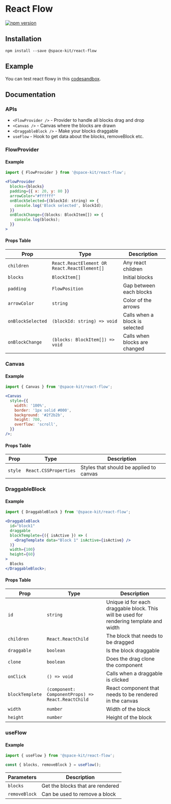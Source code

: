 # React Flow

[![npm version](https://badge.fury.io/js/%40space-kit%2Freact-flow.svg)](https://badge.fury.io/js/%40space-kit%2Freact-flow)

## Installation

```
npm install --save @space-kit/react-flow
```
## Example
You can test react flowy in this [codesandbox](https://codesandbox.io/s/react-flow-hjpdo?file=/src/App.tsx).

## Documentation

### APIs

- `<FlowProvider />` - Provider to handle all blocks drag and drop
- `<Canvas />` - Canvas where the blocks are drawn
- `<DraggableBlock />` - Make your blocks draggable
- `useFlow` - Hook to get data about the blocks, removeBlock etc.

### FlowProvider

#### Example

```jsx
import { FlowProvider } from '@space-kit/react-flow';

<FlowProvider
  blocks={blocks}
  padding={{ x: 20, y: 80 }}
  arrowColor="#ffffff"
  onBlockSelected={(blockId: string) => {
    console.log('Block selected', blockId);
  }}
  onBlockChange={(blocks: BlockItem[]) => {
    console.log(blocks);
  }}
>
```

#### Props Table

| Prop              | Type                                         | Description                    |
| ----------------- | -------------------------------------------- | ------------------------------ |
| `children`        | `React.ReactElement OR React.ReactElement[]` | Any react children             |
| `blocks`          | `BlockItem[]`                                | Initial blocks                 |
| `padding`         | `FlowPosition`                               | Gap between each blocks        |
| `arrowColor`      | `string`                                     | Color of the arrows            |
| `onBlockSelected` | `(blockId: string) => void`                  | Calls when a block is selected |
| `onBlockChange`   | `(blocks: BlockItem[]) => void`              | Calls when blocks are changed  |

### Canvas

#### Example

```jsx
import { Canvas } from '@space-kit/react-flow';

<Canvas
  style={{
    width: '100%',
    border: '1px solid #000',
    background: '#2f2b2b',
    height: 700,
    overflow: 'scroll',
  }}
/>;
```

#### Props Table

| Prop    | Type                  | Description                             |
| ------- | --------------------- | --------------------------------------- |
| `style` | `React.CSSProperties` | Styles that should be applied to canvas |

### DraggableBlock

#### Example

```jsx
import { DraggableBlock } from '@space-kit/react-flow';

<DraggableBlock
  id="block1"
  draggable
  blockTemplete={({ isActive }) => (
    <DragTemplate data="Block 1" isActive={isActive} />
  )}
  width={100}
  height={60}
>
  Blocks
</DraggableBlock>;
```

#### Props Table

| Prop            | Type                                              | Description                                                                            |
| --------------- | ------------------------------------------------- | -------------------------------------------------------------------------------------- |
| `id`            | `string`                                          | Unique id for each draggable block. This will be used for rendering template and width |
| `children`      | `React.ReactChild`                                | The block that needs to be dragged                                                     |
| `draggable`     | `boolean`                                         | Is the block draggable                                                                 |
| `clone`         | `boolean`                                         | Does the drag clone the component                                                      |
| `onClick`       | `() => void`                                      | Calls when a draggable is clicked                                                      |
| `blockTemplete` | `(component: ComponentProps) => React.ReactChild` | React component that needs to be rendered in the canvas                                |
| `width`         | `number`                                          | Width of the block                                                                     |
| `height`        | `number`                                          | Height of the block                                                                    |

### useFlow

#### Example

```jsx
import { useFlow } from '@space-kit/react-flow';

const { blocks, removeBlock } = useFlow();
```

| Parameters    | Description                      |
| ------------- | -------------------------------- |
| `blocks`      | Get the blocks that are rendered |
| `removeBlock` | Can be used to remove a block    |
